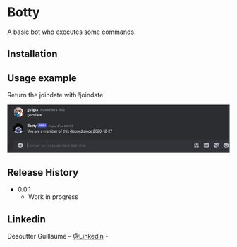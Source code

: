 # Botty

A basic bot who executes some commands.

## Installation


## Usage example

Return the joindate with !joindate:


![](exemple1.png)

## Release History

* 0.0.1
    * Work in progress

## Linkedin

Desoutter Guillaume – [@Linkedin](https://www.linkedin.com/in/guillaume-desoutter/) -



